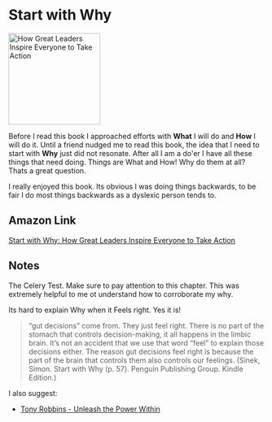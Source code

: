 # Start with Why

<a href="https://www.amazon.com/Start-Why-Leaders-Inspire-Everyone/dp/1591846447">
<img src="https://images-na.ssl-images-amazon.com/images/I/51BlNddi+NL._SX330_BO1,204,203,200_.jpg" alt="How Great Leaders Inspire Everyone to Take Action" style="height:180px;1px solid black"/>
</a>

Before I read this book I approached efforts with **What** I will do and **How** I will do it. Until a friend nudged me to read this book, the idea that I need to start with **Why** just did not resonate. After all I am a do'er I have all these things that need doing.  Things are What and How!  Why do them at all? Thats a great question.

I really enjoyed this book.  Its obvious I was doing things backwards, to be fair I do most things backwards as a dyslexic person tends to.

## Amazon Link

[Start with Why: How Great Leaders Inspire Everyone to Take Action](https://www.amazon.com/Start-Why-Leaders-Inspire-Everyone/dp/1591846447/)

## Notes

The Celery Test. Make sure to pay attention to this chapter. This was extremely helpful to me ot understand how to corroborate my why.

Its hard to explain Why when it Feels right.  Yes it is!

> “gut decisions” come from. They just feel right. There is no part of the stomach that controls decision-making, it all happens in the limbic brain. It’s not an accident that we use that word “feel” to explain those decisions either. The reason gut decisions feel right is because the part of the brain that controls them also controls our feelings. (Sinek, Simon. Start with Why (p. 57). Penguin Publishing Group. Kindle Edition.)


I also suggest:

- [Tony Robbins - Unleash the Power Within](../listen/tony_robbins/unleash_the_power_within.md)